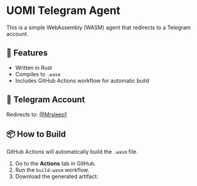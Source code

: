 # UOMI Telegram Agent

This is a simple WebAssembly (WASM) agent that redirects to a Telegram account.

## 🚀 Features
- Written in Rust
- Compiles to `.wasm`
- Includes GitHub Actions workflow for automatic build

## 🔗 Telegram Account
Redirects to: [@Mrsleep1](https://t.me/Mrsleep1)

## 📦 How to Build
GitHub Actions will automatically build the `.wasm` file.

1. Go to the **Actions** tab in GitHub.
2. Run the `build-wasm` workflow.
3. Download the generated artifact:
